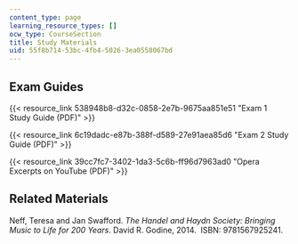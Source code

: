 ```yaml
---
content_type: page
learning_resource_types: []
ocw_type: CourseSection
title: Study Materials
uid: 55f8b714-53bc-4fb4-5026-3ea0558067bd
---
```


Exam Guides
-----------

{{< resource_link 538948b8-d32c-0858-2e7b-9675aa851e51 "Exam 1 Study Guide (PDF)" >}}

{{< resource_link 6c19dadc-e87b-388f-d589-27e91aea85d6 "Exam 2 Study Guide (PDF)" >}}

{{< resource_link 39cc7fc7-3402-1da3-5c6b-ff96d7963ad0 "Opera Excerpts on YouTube (PDF)" >}}

Related Materials
-----------------

Neff, Teresa and Jan Swafford. _The Handel and Haydn Society: Bringing Music to Life for 200 Years_. David R. Godine, 2014.  ISBN: 9781567925241.